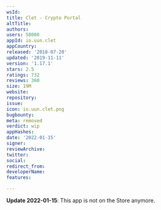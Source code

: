 ```yaml
---
wsId: 
title: Clet - Crypto Portal
altTitle: 
authors: 
users: 50000
appId: io.uun.clet
appCountry: 
released: '2018-07-20'
updated: '2019-11-11'
version: '1.17.1'
stars: 2.5
ratings: 732
reviews: 360
size: 19M
website: 
repository: 
issue: 
icon: io.uun.clet.png
bugbounty: 
meta: removed
verdict: wip
appHashes: 
date: '2022-01-15'
signer: 
reviewArchive: 
twitter: 
social: 
redirect_from: 
developerName: 
features: 

---
```


**Update 2022-01-15**: This app is not on the Store anymore.
